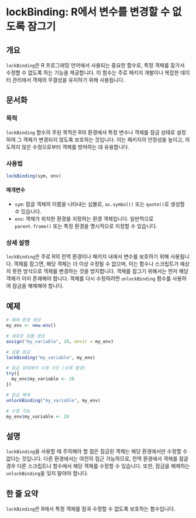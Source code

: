 <!--
Meta Description: # lockBinding: R에서 변수를 변경할 수 없도록 잠그기 ## 개요 `lockBinding`은 R 프로그래밍 언어에서 사용되는 중요한 함수로, 특정 객체를 잠가서 수정할 수 없도록 하는 기능을 제공합니다. 이 함수는 주로 패키지 개발이나 복잡한 데이터 관리에서...
Meta Keywords: 객체를, lockbinding, my_env, my_variable, 수정할
-->

# lockBinding: R에서 변수를 변경할 수 없도록 잠그기

## 개요
`lockBinding`은 R 프로그래밍 언어에서 사용되는 중요한 함수로, 특정 객체를 잠가서 수정할 수 없도록 하는 기능을 제공합니다. 이 함수는 주로 패키지 개발이나 복잡한 데이터 관리에서 객체의 무결성을 유지하기 위해 사용됩니다.

## 문서화
### 목적
`lockBinding` 함수의 주된 목적은 R의 환경에서 특정 변수나 객체를 잠금 상태로 설정하여 그 객체가 변경되지 않도록 보호하는 것입니다. 이는 패키지의 안정성을 높이고, 의도하지 않은 수정으로부터 객체를 방어하는 데 유용합니다.

### 사용법
```R
lockBinding(sym, env)
```

#### 매개변수
- `sym`: 잠글 객체의 이름을 나타내는 심볼로, `as.symbol()` 또는 `quote()`로 생성할 수 있습니다.
- `env`: 객체가 위치한 환경을 지정하는 환경 객체입니다. 일반적으로 `parent.frame()` 또는 특정 환경을 명시적으로 지정할 수 있습니다.

### 상세 설명
`lockBinding`은 주로 R의 전역 환경이나 패키지 내에서 변수를 보호하기 위해 사용됩니다. 객체를 잠그면, 해당 객체는 더 이상 수정될 수 없으며, 이는 함수나 스크립트가 예상치 못한 방식으로 객체를 변경하는 것을 방지합니다. 객체를 잠그기 위해서는 먼저 해당 객체가 이미 존재해야 합니다. 객체를 다시 수정하려면 `unlockBinding` 함수를 사용하여 잠금을 해제해야 합니다.

## 예제
```R
# 예제 환경 생성
my_env <- new.env()

# 새로운 심볼 생성
assign("my_variable", 10, envir = my_env)

# 심볼 잠금
lockBinding("my_variable", my_env)

# 잠금 상태에서 수정 시도 (오류 발생)
try({
  my_env$my_variable <- 20
})

# 잠금 해제
unlockBinding("my_variable", my_env)

# 수정 가능
my_env$my_variable <- 20
```

## 설명
`lockBinding`을 사용할 때 주의해야 할 점은 잠금된 객체는 해당 환경에서만 수정할 수 없다는 것입니다. 다른 환경에서는 여전히 접근 가능하므로, 전역 환경에서 객체를 잠글 경우 다른 스크립트나 함수에서 해당 객체를 수정할 수 있습니다. 또한, 잠금을 해제하는 `unlockBinding`을 잊지 말아야 합니다.

## 한 줄 요약
`lockBinding`은 R에서 특정 객체를 잠궈 수정할 수 없도록 보호하는 함수입니다.